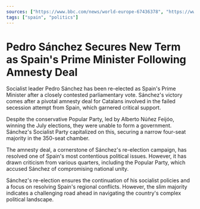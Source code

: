 ```yaml
---
sources: ["https://www.bbc.com/news/world-europe-67436378", "https://www.theguardian.com/world/2023/nov/16/pedro-sanchez-wins-second-term-spain-pm-catalan-amnesty-deal"]
tags: ["spain", "politics"]
---
```


# Pedro Sánchez Secures New Term as Spain's Prime Minister Following Amnesty Deal

Socialist leader Pedro Sánchez has been re-elected as Spain's Prime Minister after a closely contested parliamentary vote. Sánchez's victory comes after a pivotal amnesty deal for Catalans involved in the failed secession attempt from Spain, which garnered critical support.

Despite the conservative Popular Party, led by Alberto Núñez Feijóo, winning the July elections, they were unable to form a government. Sánchez's Socialist Party capitalized on this, securing a narrow four-seat majority in the 350-seat chamber.

The amnesty deal, a cornerstone of Sánchez's re-election campaign, has resolved one of Spain's most contentious political issues. However, it has drawn criticism from various quarters, including the Popular Party, which accused Sánchez of compromising national unity.

Sánchez's re-election ensures the continuation of his socialist policies and a focus on resolving Spain's regional conflicts. However, the slim majority indicates a challenging road ahead in navigating the country's complex political landscape.
